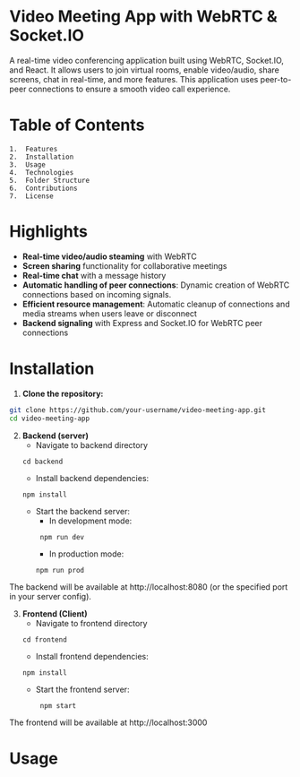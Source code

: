 # Video Meeting App with WebRTC & Socket.IO

A real-time video conferencing application built using WebRTC, Socket.IO, and React. It allows users to join virtual rooms, enable video/audio, share screens, chat in real-time, and more features. This application uses peer-to-peer connections to ensure a smooth video call experience.

# Table of Contents
	1.	Features
	2.	Installation
	3.	Usage
	4.	Technologies
	5.	Folder Structure
	6.	Contributions
	7.	License

# Highlights
- **Real-time video/audio steaming** with WebRTC
- **Screen sharing** functionality for collaborative meetings
- **Real-time chat** with a message history
- **Automatic handling of peer connections**: Dynamic creation of WebRTC connections based on incoming signals.
- **Efficient resource management**: Automatic cleanup of connections and media streams when users leave or disconnect
- **Backend signaling** with Express and Socket.IO for WebRTC peer connections

# Installation
1. **Clone the repository:**
```bash
git clone https://github.com/your-username/video-meeting-app.git
cd video-meeting-app 
```
2. **Backend (server)**
   - Navigate to backend directory
   ```
   cd backend
   ```
   - Install backend dependencies:
   ```
   npm install
   ```
   - Start the backend server:
     + In development mode:
     ```
      npm run dev
     ```
     + In production mode:
     ```
     npm run prod
     ```
  The backend will be available at http://localhost:8080 (or the specified port in your server config).

3. **Frontend (Client)**
   - Navigate to frontend directory
   ```
   cd frontend
   ```
   - Install frontend dependencies:
   ```
   npm install
   ```
   - Start the frontend server:
     ```
      npm start
     ```
 
The frontend will be available at http://localhost:3000  

# Usage






